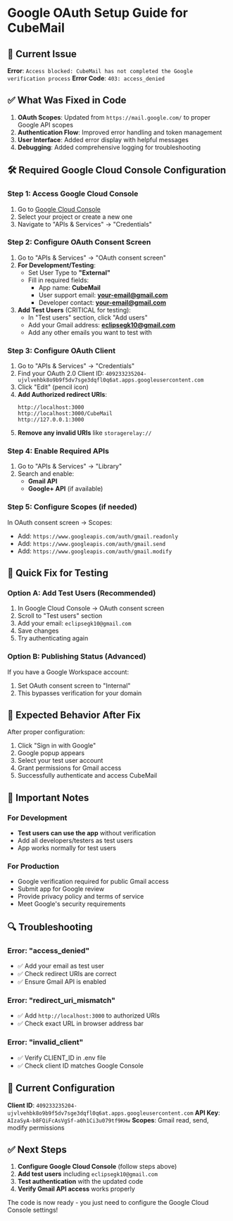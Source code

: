 # Google OAuth Setup Guide for CubeMail

## 🚨 Current Issue
**Error**: `Access blocked: CubeMail has not completed the Google verification process`
**Error Code**: `403: access_denied`

## ✅ What Was Fixed in Code
1. **OAuth Scopes**: Updated from `https://mail.google.com/` to proper Google API scopes
2. **Authentication Flow**: Improved error handling and token management
3. **User Interface**: Added error display with helpful messages
4. **Debugging**: Added comprehensive logging for troubleshooting

## 🛠 Required Google Cloud Console Configuration

### Step 1: Access Google Cloud Console
1. Go to [Google Cloud Console](https://console.cloud.google.com/)
2. Select your project or create a new one
3. Navigate to "APIs & Services" → "Credentials"

### Step 2: Configure OAuth Consent Screen
1. Go to "APIs & Services" → "OAuth consent screen"
2. **For Development/Testing**:
   - Set User Type to **"External"**
   - Fill in required fields:
     - App name: **CubeMail**
     - User support email: **your-email@gmail.com**
     - Developer contact: **your-email@gmail.com**
3. **Add Test Users** (CRITICAL for testing):
   - In "Test users" section, click "Add users"
   - Add your Gmail address: **eclipsegk10@gmail.com**
   - Add any other emails you want to test with

### Step 3: Configure OAuth Client
1. Go to "APIs & Services" → "Credentials"
2. Find your OAuth 2.0 Client ID: `409233235204-ujvlvehbk8o9b9f5dv7sge3dqfl0q6at.apps.googleusercontent.com`
3. Click "Edit" (pencil icon)
4. **Add Authorized redirect URIs**:
   ```
   http://localhost:3000
   http://localhost:3000/CubeMail
   http://127.0.0.1:3000
   ```
5. **Remove any invalid URIs** like `storagerelay://`

### Step 4: Enable Required APIs
1. Go to "APIs & Services" → "Library"
2. Search and enable:
   - **Gmail API**
   - **Google+ API** (if available)

### Step 5: Configure Scopes (if needed)
In OAuth consent screen → Scopes:
- Add: `https://www.googleapis.com/auth/gmail.readonly`
- Add: `https://www.googleapis.com/auth/gmail.send`
- Add: `https://www.googleapis.com/auth/gmail.modify`

## 🔧 Quick Fix for Testing

### Option A: Add Test Users (Recommended)
1. In Google Cloud Console → OAuth consent screen
2. Scroll to "Test users" section
3. Add your email: `eclipsegk10@gmail.com`
4. Save changes
5. Try authenticating again

### Option B: Publishing Status (Advanced)
If you have a Google Workspace account:
1. Set OAuth consent screen to "Internal"
2. This bypasses verification for your domain

## 🎯 Expected Behavior After Fix

After proper configuration:
1. Click "Sign in with Google"
2. Google popup appears
3. Select your test user account
4. Grant permissions for Gmail access
5. Successfully authenticate and access CubeMail

## 🚨 Important Notes

### For Development
- **Test users can use the app** without verification
- Add all developers/testers as test users
- App works normally for test users

### For Production
- Google verification required for public Gmail access
- Submit app for Google review
- Provide privacy policy and terms of service
- Meet Google's security requirements

## 🔍 Troubleshooting

### Error: "access_denied"
- ✅ Add your email as test user
- ✅ Check redirect URIs are correct
- ✅ Ensure Gmail API is enabled

### Error: "redirect_uri_mismatch"
- ✅ Add `http://localhost:3000` to authorized URIs
- ✅ Check exact URL in browser address bar

### Error: "invalid_client"
- ✅ Verify CLIENT_ID in .env file
- ✅ Check client ID matches Google Console

## 📝 Current Configuration

**Client ID**: `409233235204-ujvlvehbk8o9b9f5dv7sge3dqfl0q6at.apps.googleusercontent.com`
**API Key**: `AIzaSyA-b8FQiFcAsVgSf-a0h1Ci3u079tf9KHw`
**Scopes**: Gmail read, send, modify permissions

## ✅ Next Steps

1. **Configure Google Cloud Console** (follow steps above)
2. **Add test users** including `eclipsegk10@gmail.com`
3. **Test authentication** with the updated code
4. **Verify Gmail API access** works properly

The code is now ready - you just need to configure the Google Cloud Console settings!